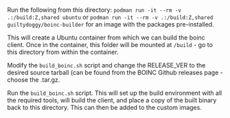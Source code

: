 Run the following from this directory:
`podman run -it --rm -v .:/build:Z,shared ubuntu`
or `podman run -it --rm -v .:/build:Z,shared guiltydoggy/boinc-builder` for an image with the packages pre-installed.

This will create a Ubuntu container from which we can build the boinc client. Once in the container, this folder will be mounted at `/build` - go to this directory from within the container.

Modify the `build_boinc.sh` script and change the RELEASE_VER to the desired source tarball (can be found from the BOINC Github releases page - choose the .tar.gz. 

Run the `build_boinc.sh` script. This will set up the build environment with all the required tools, will build the client, and place a copy of the built binary back to this directory. This can then be added to the custom images.
